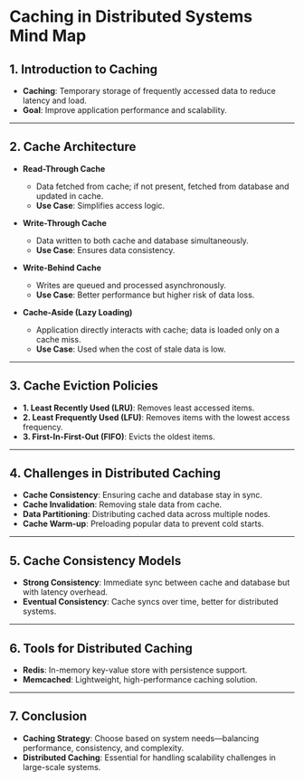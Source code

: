 # Caching in Distributed Systems Mind Map

## 1. Introduction to Caching  
- **Caching**: Temporary storage of frequently accessed data to reduce latency and load.
- **Goal**: Improve application performance and scalability.

---

## 2. Cache Architecture  
- **Read-Through Cache**  
  - Data fetched from cache; if not present, fetched from database and updated in cache.  
  - **Use Case**: Simplifies access logic.

- **Write-Through Cache**  
  - Data written to both cache and database simultaneously.  
  - **Use Case**: Ensures data consistency.

- **Write-Behind Cache**  
  - Writes are queued and processed asynchronously.  
  - **Use Case**: Better performance but higher risk of data loss.

- **Cache-Aside (Lazy Loading)**  
  - Application directly interacts with cache; data is loaded only on a cache miss.
  - **Use Case**: Used when the cost of stale data is low.

---

## 3. Cache Eviction Policies  
- **1. Least Recently Used (LRU)**: Removes least accessed items.
- **2. Least Frequently Used (LFU)**: Removes items with the lowest access frequency.
- **3. First-In-First-Out (FIFO)**: Evicts the oldest items.

---

## 4. Challenges in Distributed Caching  
- **Cache Consistency**: Ensuring cache and database stay in sync.
- **Cache Invalidation**: Removing stale data from cache.
- **Data Partitioning**: Distributing cached data across multiple nodes.
- **Cache Warm-up**: Preloading popular data to prevent cold starts.

---

## 5. Cache Consistency Models  
- **Strong Consistency**: Immediate sync between cache and database but with latency overhead.
- **Eventual Consistency**: Cache syncs over time, better for distributed systems.
  
---

## 6. Tools for Distributed Caching  
- **Redis**: In-memory key-value store with persistence support.
- **Memcached**: Lightweight, high-performance caching solution.

---

## 7. Conclusion  
- **Caching Strategy**: Choose based on system needs—balancing performance, consistency, and complexity.
- **Distributed Caching**: Essential for handling scalability challenges in large-scale systems.